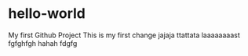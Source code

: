 # hello-world
My first Github Project
This is my first change
jajaja
ttattata
laaaaaaaast
fgfghfgh
hahah
fdgfg
